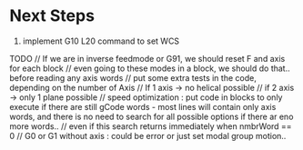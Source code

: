 # Next Steps
1. implement G10 L20 command to set WCS

TODO
    // If we are in inverse feedmode or G91, we should reset F and axis for each block
    // even going to these modes in a block, we should do that.. before reading any axis words
    // put some extra tests in the code, depending on the number of Axis
    // If 1 axis -> no helical possible
    // if 2 axis -> only 1 plane possible
    // speed optimization : put code in blocks to only execute if there are still gCode words - most lines will contain only axis words, and there is no need to search for all possible options if there ar eno more words..
    // even if this search returns immediately when nmbrWord == 0
    // G0 or G1 without axis : could be error or just set modal group motion..
